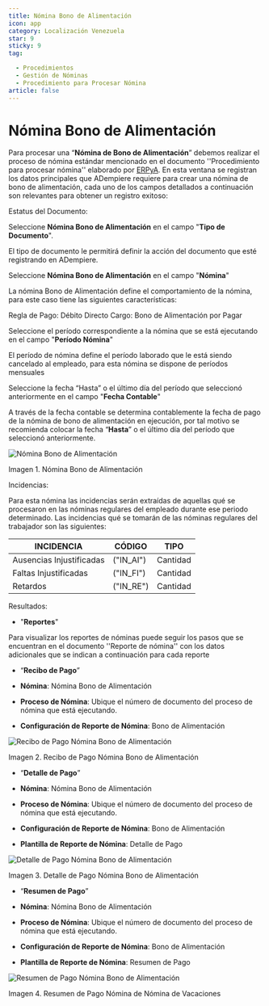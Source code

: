 ```yaml
---
title: Nómina Bono de Alimentación
icon: app
category: Localización Venezuela
star: 9
sticky: 9
tag:

  - Procedimientos
  - Gestión de Nóminas
  - Procedimiento para Procesar Nómina
article: false
---
```


**Nómina Bono de Alimentación**
===============================

Para procesar una “**Nómina de Bono de Alimentación**” debemos realizar el proceso de nómina estándar mencionado en el documento ''Procedimiento para procesar nómina'' elaborado por [ERPyA](http://erpya.com). En esta ventana se registran los datos principales que ADempiere requiere para crear una nómina de bono de alimentación, cada uno de los campos detallados a continuación son relevantes para obtener un registro exitoso:

Estatus del Documento:

Seleccione **Nómina Bono de Alimentación** en el campo "**Tipo de Documento**".

El tipo de documento le permitirá definir la acción del documento que esté registrando en ADempiere.

Seleccione **Nómina Bono de Alimentación** en el campo "**Nómina**"

La nómina Bono de Alimentación define el comportamiento de la nómina, para este caso tiene las siguientes características:

Regla de Pago: Débito Directo
Cargo: Bono de Alimentación por Pagar

Seleccione el período correspondiente a la nómina que se está ejecutando en el campo "**Período Nómina**"

El período de nómina define el período laborado que le está siendo cancelado al empleado, para esta nómina se dispone de períodos mensuales

Seleccione la fecha “Hasta” o el último día del período que seleccionó anteriormente en el campo "**Fecha Contable**"

A través de la fecha contable se determina contablemente la fecha de pago de la nómina de bono de alimentación en ejecución, por tal motivo se recomienda colocar la fecha “**Hasta**” o el último día del período que seleccionó anteriormente.

![Nómina Bono de Alimentación](/assets/img/docs/lve/procedures/payroll/procedures-to-process-payroll/resources/bonodealimentacionpng.png)

Imagen 1. Nómina Bono de Alimentación

Incidencias:

Para esta nómina las incidencias serán extraídas de  aquellas qué se procesaron en las nóminas regulares del empleado durante ese periodo determinado. Las incidencias qué se tomarán de las nóminas regulares del trabajador son las siguientes:

|           **INCIDENCIA**                              |     **CÓDIGO**       |    **TIPO**    |
|-------------------------------------------------------|----------------------|----------------|
| Ausencias Injustificadas                              |      ("IN_AI")       |    Cantidad    |
| Faltas Injustificadas                                 |      ("IN_FI")       |    Cantidad    |
| Retardos                                              |      ("IN_RE")       |    Cantidad    |

Resultados:

- "**Reportes**"

Para visualizar los reportes de nóminas  puede seguir los pasos que se encuentran en el documento ''Reporte de nómina'' con los datos adicionales que se indican a continuación para cada reporte

- “**Recibo de Pago**”

- **Nómina**: Nómina Bono de Alimentación

- **Proceso de Nómina**: Ubique el número de documento del proceso de nómina que está ejecutando.

- **Configuración de Reporte de Nómina**: Bono de Alimentación

![Recibo de Pago Nómina Bono de Alimentación](/assets/img/docs/lve/procedures/payroll/procedures-to-process-payroll/resources/recibobonoalimentacion.png)

Imagen 2. Recibo de Pago Nómina Bono de Alimentación

- “**Detalle de Pago**”

- **Nómina**: Nómina Bono de Alimentación

- **Proceso de Nómina**: Ubique el número de documento del proceso de nómina que está ejecutando.

- **Configuración de Reporte de Nómina**: Bono de Alimentación

- **Plantilla de Reporte de Nómina**: Detalle de Pago

![Detalle de Pago Nómina Bono de Alimentación](/assets/img/docs/lve/procedures/payroll/procedures-to-process-payroll/resources/detallebonoalimentacion.png)

Imagen 3. Detalle de Pago Nómina Bono de Alimentación

- “**Resumen de Pago**”

- **Nómina**: Nómina Bono de Alimentación

- **Proceso de Nómina**: Ubique el número de documento del proceso de nómina que está ejecutando.

- **Configuración de Reporte de Nómina**: Bono de Alimentación

- **Plantilla de Reporte de Nómina**: Resumen de Pago

![Resumen de Pago Nómina Bono de Alimentación](/assets/img/docs/lve/procedures/payroll/procedures-to-process-payroll/resources/resumenbonodealimentacion.png)

Imagen 4. Resumen de Pago Nómina de Nómina de Vacaciones
